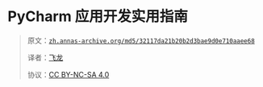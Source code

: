 # PyCharm 应用开发实用指南

> 原文：[`zh.annas-archive.org/md5/32117da21b20b2d3bae9d0e710aaee68`](https://zh.annas-archive.org/md5/32117da21b20b2d3bae9d0e710aaee68)
> 
> 译者：[飞龙](https://github.com/wizardforcel)
> 
> 协议：[CC BY-NC-SA 4.0](http://creativecommons.org/licenses/by-nc-sa/4.0/)

